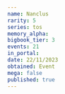 ```yaml
---
name: Nanclus
rarity: 5
series: tos
memory_alpha:
bigbook_tier: 3
events: 21
in_portal:
date: 22/11/2023
obtained: Event
mega: false
published: true
---
```



